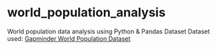 # world_population_analysis
World population data analysis using Python &amp; Pandas
Dataset
Dataset used: [Gapminder World Population Dataset](https://github.com/plotly/datasets/blob/master/gapminderDataFiveYear.csv)
